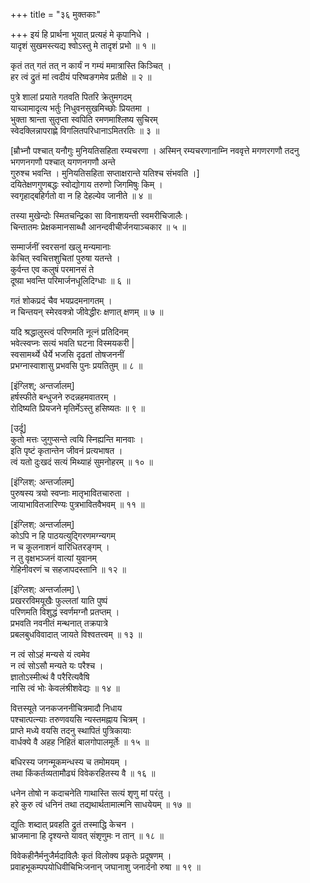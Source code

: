 +++
title = "३६ मुक्तकाः"

+++
इयं हि प्रार्थना भूयात् प्रत्यहं मे कृपानिधे ।  
यादृशं सुखमस्त्यद्य श्वोऽस्तु मे तादृशं प्रभो ॥ १ ॥

कृतं तत् गतं तत् न कार्यं न गम्यं ममात्रास्ति किञ्चित् ।  
हर त्वं द्रुतं मां त्वदीयं परिष्वङगमेव प्रतीक्षे ॥ २ ॥

पुत्रे शालां प्रयाते गतवति पितरि क्रेतुमगदम्  
याच्ञामादृत्य भर्तुः निधुवनसुखमिच्छोः प्रियतमा ।  
भुक्ता श्रान्ता सुतृप्ता स्वपिति रमणमाश्लिष्य सुचिरम्  
स्वेदक्लिन्नापराह्णे विगलितपरिधानाऽमितरतिः ॥ ३ ॥

[म्रौभ्नौ पश्चात् यनौगुः मुनियतिसहिता रम्यचरणा । 
अस्मिन् रम्यचरणानाम्नि नववृत्ते मगणरगणौ तदनु भगणनगणौ पश्चात् यगणनगणौ अन्ते  
गुरुश्च भवन्ति । मुनियतिसहिता सप्ताक्षरान्ते यतिश्च संभवति ।]  
दयितेक्षणगुणबद्धः स्वोद्योगाय तरुणो जिगमिषुः किम् ।  
स्वगृहाद्बहिर्गतो वा न हि देहल्येव जानीते ॥ ४ ॥

तस्या मुखेन्दोः स्मितचन्द्रिका सा विनाशयन्ती स्वमरीचिजालैः।  
चिन्तातमः प्रेक्षकमानसाब्धौ आनन्दवीचीर्जनयाञ्चकार ॥ ५ ॥

सम्मार्जनीं स्वरसनां खलु मन्यमानाः  
केचित् स्वचित्तशुचितां पुरुषा यतन्ते ।  
कुर्वन्त एव कलुषं परमानसं ते  
दूष्य़ा भवन्ति परिमार्जनधूलिदिग्धाः ॥ ६ ॥

गतं शोकप्रदं चैव भयप्रदमनागतम् ।  
न चिन्तयन् स्मेरवक्त्रो जीवेद्धीरः क्षणात् क्षणम् ॥ ७ ॥

यदि श्रद्धालुस्त्वं परिणमति नूत्नं प्रतिदिनम्  
भवेत्स्वप्नः सत्यं भवति घटना विस्मयकरी |  
स्वसामर्थ्ये धैर्ये भजसि दृढतां तोषजननीं  
प्रभग्नास्वाशासु प्रभवसि पुनः प्रयतितुम् ॥ ८ ॥

[इंग्लिश्; अन्तर्जालम्]  
हर्षस्फीते बन्धुजने रुदन्नहमवातरम् ।  
रोदिष्यति प्रियजने मृतिर्मेऽस्तु हसिष्यतः ॥ ९ ॥

[उर्दू]  
कुतो मत्तः जुगुप्सन्ते त्वयि स्निह्यन्ति मानवाः ।  
इति पृष्टं कृतान्तेन जीवनं प्रत्यभाषत ।  
त्वं यतो दुःखदं सत्यं मिथ्याहं सुमनोहरम् ॥ १० ॥

[इंग्लिश्: अन्तर्जालम्]  
पुरुषस्य त्रयो स्वप्नाः मातृभावितचारुता ।  
जायाभावितजारिण्यः पुत्रभावितवैभवम् ॥ ११ ॥

[इंग्लिश्: अन्तर्जालम्]  
कोऽपि न हि पाठयत्युद्गिरणमग्न्यगम्  
न च कूलनाशनं वारिधितरङ्गम् ।  
न तु वृक्षभञ्जनं वात्यां युवानम्  
गेहिनीवरणं च सहजापदस्तानि ॥ १२ ॥

[इंग्लिश्: अन्तर्जालम्] \  
प्रखररविमयूखैः फुल्लतां याति पुष्पं  
परिणमति विशुद्धं स्वर्णमग्नौ प्रतप्तम् ।  
प्रभवति नवनीतं मन्थनात् तक्रपात्रे  
प्रबलबुधविवादात् जायते विश्वतत्त्वम् ॥ १३ ॥

न त्वं सोऽहं मन्यसे यं त्वमेव  
न त्वं सोऽसौ मन्यते यः परैश्च ।  
ज्ञातोऽस्मीत्थं वै परैरित्यवैषि  
नासि त्वं भोः केवलंश्रीशवेद्यः ॥ १४ ॥

वित्तस्यूते जनकजननीचित्रमादौ निधाय  
पश्चात्पत्न्याः तरुणवयसि न्यस्तमह्नाय चित्रम् ।  
प्राप्ते मध्ये वयसि तदनु स्थापितं पुत्रिकायाः  
वार्धक्ये वै अहह निहितं बालगोपालमूर्तेः ॥ १५ ॥

बधिरस्य जगन्मूकमन्धस्य च तमोमयम् ।  
तथा किंकर्तव्यतामौढ्यं विवेकरहितस्य वै ॥ १६ ॥

धनेन तोषो न कदाचनेति गाथास्ति सत्यं शृणु मां परंतु ।  
हरे कुरु त्वं धनिनं तथा तद्यथार्थतामात्मनि साधयेयम् ॥ १७ ॥

द्युतिः शब्दात् प्रवहति द्रुतं तस्माद्धि केचन ।  
भ्राजमाना हि दृश्यन्ते यावत् संशृणुमः न तान् ॥ १८ ॥

विवेकहीनैर्मनुजैर्मदाविलैः कृतं विलोक्य प्रकृतेः प्रदूषणम् ।  
प्रवाहभूकम्पपयोधिवीचिभिःजनान् जघानाशु जनार्दनो रुषा ॥ १९ ॥
